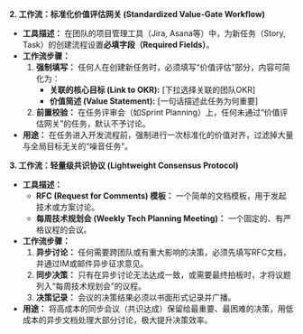 

**2. 工作流：标准化价值评估网关 (Standardized Value-Gate Workflow)**

*   **工具描述：** 在团队的项目管理工具（Jira, Asana等）中，为新任务（Story, Task）的创建流程设置**必填字段（Required Fields）**。
*   **工作流步骤：**
    1.  **强制填写：** 任何人在创建新任务时，必须填写“价值评估”部分，内容可简化为：
        *   **关联的核心目标 (Link to OKR):** [下拉选择关联的团队OKR]
        *   **价值简述 (Value Statement):** [一句话描述此任务为何重要]
    2.  **前置校验：** 在任务评审会（如Sprint Planning）上，任何未通过“价值评估网关”的任务，默认不予讨论。
*   **用途：** 在任务进入开发流程前，强制进行一次标准化的价值对齐，过滤掉大量与全局目标无关的“噪音任务”。

**3. 工作流：轻量级共识协议 (Lightweight Consensus Protocol)**

*   **工具描述：**
    *   **RFC (Request for Comments) 模板：** 一个简单的文档模板，用于发起技术或方案讨论。
    *   **每周技术规划会 (Weekly Tech Planning Meeting)：** 一个固定的、有严格议程的会议。
*   **工作流步骤：**
    1.  **异步讨论：** 任何需要跨团队或有重大影响的决策，必须先填写RFC文档，并通过IM或邮件异步征求意见。
    2.  **同步决策：** 只有在异步讨论无法达成一致，或需要最终拍板时，才将议题列入“每周技术规划会”的议程。
    3.  **决策记录：** 会议的决策结果必须以书面形式记录并广播。
*   **用途：** 将高成本的同步会议（共识达成）保留给最重要、最困难的决策，用低成本的异步文档处理大部分讨论，极大提升决策效率。